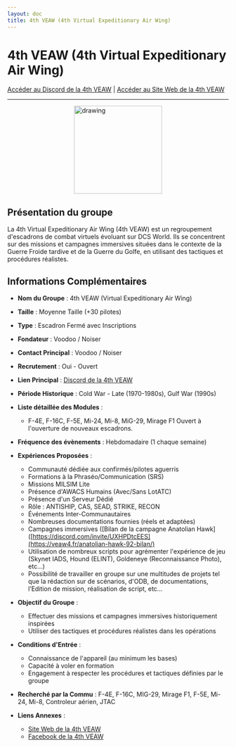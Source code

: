 ```yaml
---
layout: doc
title: 4th VEAW (4th Virtual Expeditionary Air Wing)
---
```


# 4th VEAW (4th Virtual Expeditionary Air Wing)

[Accéder au Discord de la 4th VEAW](https://discord.com/invite/UXHPDtcEES) | [Accéder au Site Web de la 4th VEAW](https://veaw4.fr/)

---
<img src="/commus_img/veaw.png" alt="drawing" width="200" style="display: block; margin-left: auto; margin-right: auto;"/>

## Présentation du groupe

La 4th Virtual Expeditionary Air Wing (4th VEAW) est un regroupement d'escadrons de combat virtuels évoluant sur DCS World. Ils se concentrent sur des missions et campagnes immersives situées dans le contexte de la Guerre Froide tardive et de la Guerre du Golfe, en utilisant des tactiques et procédures réalistes.

## Informations Complémentaires

- **Nom du Groupe** : 4th VEAW (Virtual Expeditionary Air Wing)
- **Taille** : Moyenne Taille (+30 pilotes)
- **Type** : Escadron Fermé avec Inscriptions
- **Fondateur** : Voodoo / Noiser
- **Contact Principal** : Voodoo / Noiser
- **Recrutement** : Oui - Ouvert
- **Lien Principal** : [Discord de la 4th VEAW](https://discord.com/invite/UXHPDtcEES)
- **Période Historique** : Cold War - Late (1970-1980s), Gulf War (1990s)
- **Liste détaillée des Modules** :
  - F-4E, F-16C, F-5E, Mi-24, Mi-8, MiG-29, Mirage F1
    Ouvert à l'ouverture de nouveaux escadrons. 
- **Fréquence des évènements** : Hebdomadaire (1 chaque semaine)
- **Expériences Proposées** :
  - Communauté dédiée aux confirmés/pilotes aguerris
  - Formations à la Phraséo/Communication (SRS)
  - Missions MILSIM Lite
  - Présence d'AWACS Humains (Avec/Sans LotATC)
  - Présence d'un Serveur Dédié
  - Rôle : ANTISHIP, CAS, SEAD, STRIKE, RECON
  - Événements Inter-Communautaires
  - Nombreuses documentations fournies (réels et adaptées)
  - Campagnes immersives ([Bilan de la campagne Anatolian Hawk]([https://discord.com/invite/UXHPDtcEES](https://veaw4.fr/anatolian-hawk-92-bilan/)
  - Utilisation de nombreux scripts pour agrémenter l'expérience de jeu (Skynet IADS, Hound (ELINT), Goldeneye (Reconnaissance Photo), etc...)
  - Possibilité de travailler en groupe sur une multitudes de projets tel que la rédaction sur de scénarios, d'ODB, de documentations, l’Edition de mission, réalisation de script, etc...
  
- **Objectif du Groupe** :
  - Effectuer des missions et campagnes immersives historiquement inspirées
  - Utiliser des tactiques et procédures réalistes dans les opérations

- **Conditions d'Entrée** :
  - Connaissance de l'appareil (au minimum les bases)
  - Capacité à voler en formation
  - Engagement à respecter les procédures et tactiques définies par le groupe

- **Recherché par la Commu** : F-4E, F-16C, MIG-29, Mirage F1, F-5E, Mi-24, Mi-8, Controleur aérien, JTAC

- **Liens Annexes** :
  - [Site Web de la 4th VEAW](https://veaw4.fr/)
  - [Facebook de la 4th VEAW](https://www.facebook.com/veaw4)
